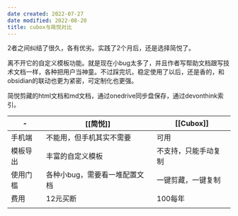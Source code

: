 ```yaml
---
date created: 2022-07-27
date modified: 2022-08-20
title: cubox与简悦对比
---
```


2者之间纠结了很久，各有优劣。实践了2个月后，还是选择简悦了。

离不开它的自定义模板功能。就是现在小bug太多了，并且作者写帮助文档跟写技术文档一样，各种把用户当神童。不过踩完坑，稳定使用了以后，还是香的，和obsidian的联动也更为紧密，可定制化也更强。

简悦剪藏的html文档和md文档，通过onedrive同步盘保存，通过devonthink索引。

| -        | [[简悦]]                      | [[Cubox]]            |
| -------- | ----------------------------- | -------------------- |
| 手机端   | 不能用，但手机其实不需要      | 可用                 |
| 模板导出 | 丰富的自定义模板              | 不支持，只能手动复制 |
| 使用门槛 | 各种小bug，需要看一堆配置文档 | 一键剪藏，一键复制   |
| 费用     | 12元买断                      | 100每年              |
|          |                               |                      |         |                               |                      |
